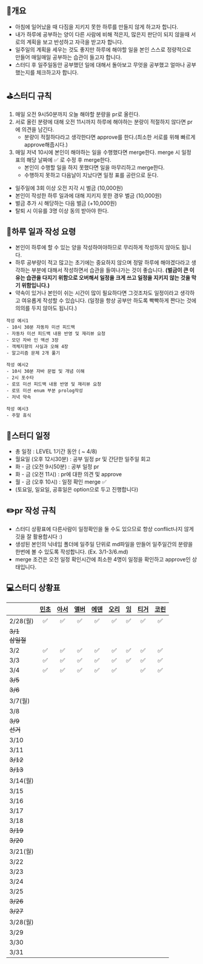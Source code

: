 ## 📄개요
- 아침에 일어났을 때 다짐을 지키지 못한 하루를 만들지 않게 하고자 합니다.
- 내가 하루에 공부하는 양이 다른 사람에 비해 적은지, 많은지 판단이 되지 않을때 서로의 계획을 보고 반성하고 자극을 받고자 합니다.
- 일주일의 계획을 세우는 것도 좋지만 하루에 해야할 일을 본인 스스로 정량적으로 만들어 매일매일 공부하는 습관이 들고자 합니다.
- 스터디 후 일주일동안 공부했던 일에 대해서 돌아보고 무엇을 공부했고 얼마나 공부했는지를 체크하고자 합니다.

## ⛳️스터디 규칙
1. 매일 오전 9시50분까지 오늘 해야할 분량을 pr로 올린다.
2. 서로 올린 분량에 대해 오전 11시까지 하루에 해야하는 분량이 적절하지 않다면 pr에 의견을 남긴다.
	- 분량이 적절하다라고 생각한다면 approve를 한다.(최소한 서로를 위해 빠르게 approve해줍시다.)
3. 매일 저녁 10시에 본인이 해야하는 일을 수행했다면 merge한다. merge 시 일정 표의 해당 날짜에 ✅ 로 수정 후 merge한다.
	- 본인이 수행할 일을 하지 못했다면 일을 마무리하고 merge한다.
	- 수행하지 못하고 다음날이 지났다면 일정 표를 공란으로 둔다.

- 일주일에 3회 이상 오전 지각 시 벌금 (10,000원)
- 본인이 작성한 하루 일과에 대해 지키지 못한 경우 벌금 (10,000원)
- 벌금 추가 시 해당하는 다음 벌금 (+10,000원)
- 탈퇴 시 이유를 3명 이상 동의 받아야 한다.

## 🤔하루 일과 작성 요령
- 본인이 하루에 할 수 있는 양을 작성하여야하므로 무리하게 작성하지 않아도 됩니다.
- 하루 공부량이 적고 많고는 초기에는 중요하지 않으며 정말 하루에 해야겠다라고 생각하는 부분에 대해서 작성하면서 습관을 들여나가는 것이 좋습니다. **(벌금이 큰 이유는 습관을 다지기 위함으로 오버해서 일정을 크게 쓰고  일정을 지키지 않는 것을 막기 위함입니다.)**
- 약속이 있거나 본인이 쉬는 시간이 많이 필요하다면 그것조차도 일정이라고 생각하고 여유롭게 작성할 수 있습니다. (일정을 항상 공부만 하도록 빡빡하게 짠다는 것에 의의를 두지 않아도 됩니다.)

```
작성 예시1
- 10시 30분 자동차 미션 피드백
- 자동차 미션 피드백 내용 반영 및 재리뷰 요청
- 모던 자바 인 액션 3장
- 객체지향의 사실과 오해 4장
- 알고리즘 문제 2개 풀기

작성 예시2
- 10시 30분 자바 문법 및 개념 이해
- 2시 포수타
- 로또 미션 피드백 내용 반영 및 재리뷰 요청
- 로또 미션 enum 부분 prolog작성
- 저녁 약속

작성 예시3
- 주말 휴식
```

## 📆스터디 일정

- 총 일정 : LEVEL 1기간 동안 ( ~ 4/8)
- 월요일 (오후 12시30분) : 공부 일정 pr 및 간단한 일주일 회고
- 화 - 금 (오전 9시50분) : 공부 일정 pr
- 화 - 금 (오전 11시) : pr에 대한 의견 및 approve
- 월 - 금 (오후 10시) : 일정 확인 merge ✅ 
- (토요일, 일요일, 공휴일은 option으로 두고 진행합니다)

## ✏️pr 작성 규칙
- 스터디 상황표에 다른사람이 일정확인을 둘 수도 있으므로 항상 conflict나지 않게 깃을 잘 활용합시다 :)
- 생성된 본인의 닉네임 폴더에 일주일 단위로 md파일을 만들어 일주일간의 분량을 한번에 볼 수 있도록 작성합니다. (Ex. 3/1-3/6.md)
- merge 조건은 오전 일정 확인시간에 최소한 4명이 일정을 확인하고 approve인 상태입니다.

## 💻스터디 상황표
|                | [민초](https://github.com/jswith) | [아서](https://github.com/Hyunta) | [앨버](https://github.com/al-bur) | [에덴](https://github.com/leo0842) | [오리](https://github.com/jinyoungchoi95) | [잉](https://github.com/Yboyu0u) | [티거](https://github.com/daaaayeah) | [코린](https://github.com/hamcheeseburger) |
|----------------|:-------------------------------:|:-------------------------------:|:-------------------------------:|:--------------------------------:|:---------------------------------------:|:-------------------------------:|:----------------------------------:|:----------------------------------------:|
| 2/28(월)        |                ✅                |                ✅                |                ✅                |                ✅                 |                    ✅                    |                ✅                |                 ✅                  |                    ✅                     |
| ~~3/1<br>삼일절~~ |                                 |                                 |                                 |                                  |                                         |                                 |                                    |                                          |
| 3/2            |                ✅                |                ✅                |                ✅                |                ✅                 |                    ✅                    |                   ✅                |                 ✅                  |                    ✅                     |
| 3/3            |                ✅                |                ✅                | ✅ |                ✅                  |                    ✅                    |                    ✅             |                ✅                |          ✅                               |
| 3/4            | ✅ |                  ✅                  |             ✅                  |                 ✅                |                 ✅                     |                                 |                ✅                |                                       ✅    |
| ~~3/5~~        |                                 |                                 |                                 |                                  |                                         |                                 |                                    |                                          |
| ~~3/6~~        |                                 |                                 |                                 |                                  |                                         |                                 |                                    |                                          |
| 3/7(월)         |                                 |                                 |                                 |                                  |                                         |                                 |                                    |                                          |
| 3/8            |                                 |                                 |                                 |                                  |                                         |                                 |                                    |                                          |
| ~~3/9<br>선거~~  |                                 |                                 |                                 |                                  |                                         |                                 |                                    |                                          |
| 3/10           |                                 |                                 |                                 |                                  |                                         |                                 |                                    |                                          |
| 3/11           |                                 |                                 |                                 |                                  |                                         |                                 |                                    |                                          |
| ~~3/12~~       |                                 |                                 |                                 |                                  |                                         |                                 |                                    |                                          |
| ~~3/13~~       |                                 |                                 |                                 |                                  |                                         |                                 |                                    |                                          |
| 3/14(월)        |                                 |                                 |                                 |                                  |                                         |                                 |                                    |                                          |
| 3/15           |                                 |                                 |                                 |                                  |                                         |                                 |                                    |                                          |
| 3/16           |                                 |                                 |                                 |                                  |                                         |                                 |                                    |                                          |
| 3/17           |                                 |                                 |                                 |                                  |                                         |                                 |                                    |                                          |
| 3/18           |                                 |                                 |                                 |                                  |                                         |                                 |                                    |                                          |
| ~~3/19~~       |                                 |                                 |                                 |                                  |                                         |                                 |                                    |                                          |
| ~~3/20~~       |                                 |                                 |                                 |                                  |                                         |                                 |                                    |                                          |
| 3/21(월)        |                                 |                                 |                                 |                                  |                                         |                                 |                                    |                                          |
| 3/22           |                                 |                                 |                                 |                                  |                                         |                                 |                                    |                                          |
| 3/23           |                                 |                                 |                                 |                                  |                                         |                                 |                                    |                                          |
| 3/24           |                                 |                                 |                                 |                                  |                                         |                                 |                                    |                                          |
| 3/25           |                                 |                                 |                                 |                                  |                                         |                                 |                                    |                                          |
| ~~3/26~~       |                                 |                                 |                                 |                                  |                                         |                                 |                                    |                                          |
| ~~3/27~~       |                                 |                                 |                                 |                                  |                                         |                                 |                                    |                                          |
| 3/28(월)        |                                 |                                 |                                 |                                  |                                         |                                 |                                    |                                          |
| 3/29           |                                 |                                 |                                 |                                  |                                         |                                 |                                    |                                          |
| 3/30           |                                 |                                 |                                 |                                  |                                         |                                 |                                    |                                          |
| 3/31           |                                 |                                 |                                 |                                  |                                         |                                 |                                    |                                          |
